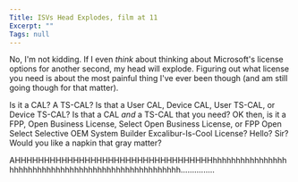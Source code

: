 ```yaml
---
Title: ISVs Head Explodes, film at 11
Excerpt: ""
Tags: null
---
```

<p>No, I'm not kidding. If I even <em>think</em> about thinking about Microsoft's license options for another second, my head will explode. Figuring out what license you need is about the most painful thing I've ever been though (and am still going though for that matter). </p>
<p>Is it a CAL? A TS-CAL? Is that a User CAL, Device CAL, User TS-CAL, or Device TS-CAL? Is that a CAL <em>and</em> a TS-CAL that you need? OK then, is it a FPP, Open Business License, Select Open Business License, or FPP Open Select Selective OEM System Builder Excalibur-Is-Cool License? Hello? Sir? Would you like a napkin that gray matter?</p>
<p>AHHHHHHHHHHHHHHHHHHHHHHHHHHHHHHHHHHhhhhhhhhhhhhhhhhhhhhhhhhhhhhhhhhhhhhhhhhhhhhhhhhhhhhh...............</p>